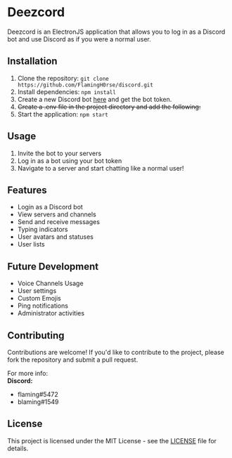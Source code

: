 # Deezcord

Deezcord is an ElectronJS application that allows you to log in as a Discord bot and use Discord as if you were a normal user.

## Installation

1. Clone the repository: `git clone https://github.com/FlamingH0rse/discord.git`
2. Install dependencies: `npm install`
3. Create a new Discord bot [here](https://discord.com/developers/applications) and get the bot token.
4. ~~Create a .env file in the project directory and add the following:~~
5. Start the application: `npm start`

## Usage

1. Invite the bot to your servers
1. Log in as a bot using your bot token
2. Navigate to a server and start chatting like a normal user!

## Features

- Login as a Discord bot
- View servers and channels
- Send and receive messages
- Typing indicators
- User avatars and statuses
- User lists

## Future Development

- Voice Channels Usage
- User settings
- Custom Emojis
- Ping notifications
- Administrator activities

## Contributing

Contributions are welcome! If you'd like to contribute to the project, please fork the repository and submit a pull request.

For more info:
<br/>
**Discord:**
- flaming#5472
- blaming#1549

## License

This project is licensed under the MIT License - see the [LICENSE](LICENSE) file for details.
